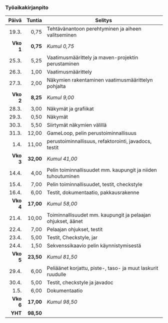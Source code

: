 ### Työaikakirjanpito

|Päivä    |Tuntia    |Selitys                                                     |
|--------:|---------:|------------------------------------------------------------|
|19.3.    |0,75      |Tehtävänantoon perehtyminen ja aiheen valitseminen          |
|**Vko 1**|**0,75**  |*Kumul 0,75*                                                |
|25.3.    |5,25      |Vaatimusmäärittely ja maven-projektin perustaminen          |
|26.3.    |1,00      |Vaatimusmäärittely                                          |
|27.3.    |2,00      |Näkymien rakentaminen vaatimusmäärittelyn pohjalta          |
|**Vko 2**|**8,25**  |*Kumul 9,00*                                                |
|28.3.    |3,00      |Näkymät ja grafiikat                                        |
|29.3.    |0,50      |Näkymät                                                     |
|30.3.    |5,50      |Siirtymät näkymien välillä                                  |
|31.3.    |12,00     |GameLoop, pelin perustoiminnallisuus                        |
|1.4.     |11,00     |perustoiminnallisuus, refaktorointi, javadocs, testit       |
|**Vko 3**|**32,00** |*Kumul 41,00*                                               |
|14.4.    |4,00      |Pelin toiminnallisuudet mm. kaupungit ja niiden tuhoutuminen|
|15.4.    |7,00      |Pelin toiminnallisuudet, testit, checkstyle                 |
|16.4.    |6,00      |Testit, dokumentaatio, pakkausrakenne                       |
|**Vko 4**|**17,00** |*Kumul 58,00*                                               |
|21.4.    |10,00     |Toiminnallisuudet mm. kaupungit ja pelaajan ohjukset, äänet |
|22.4.    |7,00      |Pelaajan ohjukset, testit                                   |
|23.4.    |5,00      |Testit, Checkstyle, jar                                     |
|24.4.    |1,50      |Sekvenssikaavio pelin käynnistymisestä                      |
|**Vko 5**|**23,50** |*Kumul 81,50*                                               |
|29.4.    |6,00      |Peliäänet korjattu, piste-, taso- ja muut laskurit ruudulle |
|30.4.    |5,00      |Testit, checkstyle ja javadoc                               |
|1.5.     |6,00      |Dokumentaatio                                               |
|**Vko 6**|**17,00** |*Kumul 98,50*                                               |
|**YHT**  |**98,50** |                                                            |
